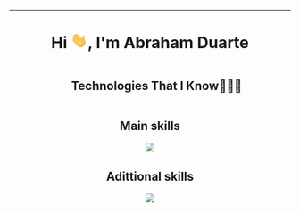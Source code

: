 <!--- snake -->
<hr>
<h1 align="center">Hi <img src="https://raw.githubusercontent.com/ABSphreak/ABSphreak/master/gifs/Hi.gif" width="30px">, I'm Abraham Duarte </h1>
<div id="user-content-toc">
  <ul align="center">
    <summary><h2 style="display: inline-block">Technologies That I Know👨🏻‍💻</h2></summary>
  </ul>
</div>
<!--tech stack icons-->
<div align="center">
  <p>
    <h2>
      Main skills
    </h2>
    <a href="https://skillicons.dev">
      <img src="https://skillicons.dev/icons?i=postgres,prisma,github,html,tailwind,npm,pnpm,js,ts,next,nest,angular" />
    </a>
  </p>
  <p>
    <h2>
      Adittional skills
    </h2>
    <a href="https://skillicons.dev">
      <img src="https://skillicons.dev/icons?i=git,aws,docker,mysql,supabase,wordpress,bitbucket,css,bootstrap,notion,vue,react,linux,debian,md,py,django,fastapi,nodejs,postman,vscode,php,laravel,dart,flutter" />
    </a>
  </p>
</div>

